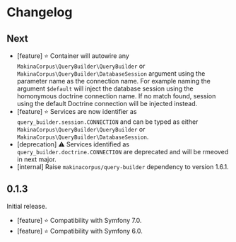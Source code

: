 # Changelog

## Next

* [feature] ⭐️ Container will autowire any `MakinaCorpus\QueryBuilder\QueryBuilder`
  or `MakinaCorpus\QueryBuilder\DatabaseSession` argument using the parameter
  name as the connection name. For example naming the argument `$default` will
  inject the database session using the homonymous doctrine connection name.
  If no match found, session using the default Doctrine connection will be
  injected instead.
* [feature] ⭐️ Services are now identifier as `query_builder.session.CONNECTION`
  and can be typed as either `MakinaCorpus\QueryBuilder\QueryBuilder` or
  `MakinaCorpus\QueryBuilder\DatabaseSession`.
* [deprecation] ⚠️ Services identified as `query_builder.doctrine.CONNECTION`
  are deprecated and will be rmeoved in next major.
* [internal] Raise `makinacorpus/query-builder` dependency to version 1.6.1.

## 0.1.3

Initial release.

* [feature] ⭐️ Compatibility with Symfony 7.0.
* [feature] ⭐️ Compatibility with Symfony 6.0.
